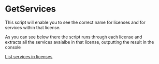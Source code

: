 # GetServices
This script will enable you to see the correct name for licenses and for services within that license. 

As you can see below there the script runs through each license and extracts all the services avaialbe in that license, outputting the result in the console

[List services in licenses](https://github.com/Jamie-Bray/GetService/blob/master/List%20services%20in%20licenses)
